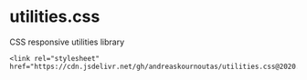 # utilities.css
CSS responsive utilities library

```
<link rel="stylesheet" href="https://cdn.jsdelivr.net/gh/andreaskournoutas/utilities.css@2020.06.26/utilities.min.css"/>
```
